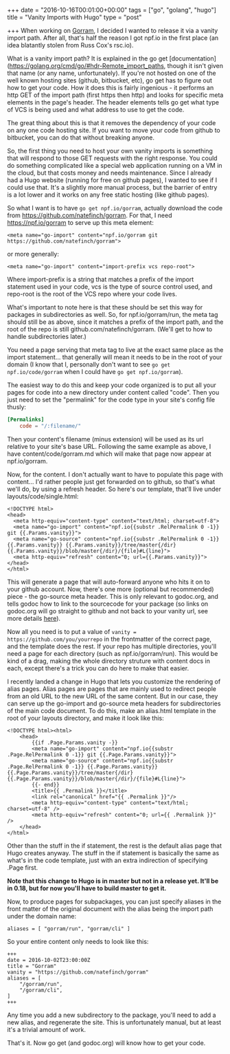 +++
date = "2016-10-16T00:01:00+00:00"
tags = ["go", "golang", "hugo"]
title = "Vanity Imports with Hugo"
type = "post"

+++
When working on [Gorram](https://github.com/natefinch/gorram), I decided I
wanted to release it via a vanity import path.  After all, that's half the
reason I got npf.io in the first place (an idea blatantly stolen from Russ Cox's
rsc.io).  

What is a vanity import path?  It is explained in the go get
[documentation](https://golang.org/cmd/go/#hdr-Remote_import_paths, though it
isn't given that name (or any name, unfortunately).  If you're not hosted on one
of the well known hosting sites (github, bitbucket, etc), go get has to figure
out how to get your code. How it does this is fairly ingenious - it performs an
http GET of the import path (first https then http) and looks for specific meta
elements in the page's header.  The header elements tells go get what type of
VCS is being used and what address to use to get the code.  

The great thing about this is that it removes the dependency of your code on any
one code hosting site. If you want to move your code from github to bitbucket,
you can do that without breaking anyone.

So, the first thing you need to host your own vanity imports is something that
will respond to those GET requests with the right response.  You could do
something complicated like a special web application running on a VM in the
cloud, but that costs money and needs maintenance.  Since I already had a Hugo
website (running for free on github pages), I wanted to see if I could use that.
It's a slightly more manual process, but the barrier of entry is a lot lower and
it works on any free static hosting (like github pages).

So what I want is to have `go get npf.io/gorram`, actually download the code
from https://github.com/natefinch/gorram.  For that, I need
https://npf.io/gorram to serve up this meta element:

`<meta name="go-import" content="npf.io/gorram git https://github.com/natefinch/gorram">`

or more generally:

`<meta name="go-import" content="import-prefix vcs repo-root">`

Where import-prefix is a string that matches a prefix of the import statement
used in your code, vcs is the type of source control used, and repo-root is the
root of the VCS repo where your code lives.

What's important to note here is that these should be set this way for packages
in subdirectories as well.  So, for npf.io/gorram/run, the meta tag should still
be as above, since it matches a prefix of the import path, and the root of the
repo is still github.com/natefinch/gorram.  (We'll get to how to handle
subdirectories later.)

You need a page serving that meta tag to live at the exact same place as the import
statement... that generally will mean it needs to be in the root of your domain
(I know that I, personally don't want to see `go get npf.io/code/gorram` when I
could have `go get npf.io/gorram`).  

The easiest way to do this and keep your code organized is to put all your pages
for code into a new directory under content called "code".  Then you just need
to set the "permalink" for the code type in your site's config file thusly:

```toml
[Permalinks]
	code = "/:filename/"
```

Then your content's filename (minus extension) will be used as its url relative
to your site's base URL. Following the same example as above, I have
content/code/gorram.md which will make that page now appear at npf.io/gorram.

Now, for the content.  I don't actually want to have to populate this page with
content... I'd rather people just get forwarded on to github, so that's what
we'll do, by using a refresh header.  So here's our template, that'll live under layouts/code/single.html:

```
<!DOCTYPE html>
<head>
  <meta http-equiv="content-type" content="text/html; charset=utf-8">
  <meta name="go-import" content="npf.io{{substr .RelPermalink 0 -1}} git {{.Params.vanity}}">
  <meta name="go-source" content="npf.io{{substr .RelPermalink 0 -1}} {{.Params.vanity}} {{.Params.vanity}}/tree/master{/dir} {{.Params.vanity}}/blob/master{/dir}/{file}#L{line}">
  <meta http-equiv="refresh" content="0; url={{.Params.vanity}}">
</head>
</html>
```

This will generate a page that will auto-forward anyone who hits it on to your
github account.  Now, there's one more (optional but recommended) piece - the
go-source meta header.  This is only relevant to godoc.org, and tells godoc how
to link to the sourcecode for your package (so links on godoc.org will go
straight to github and not back to your vanity url, see more details [here](https://github.com/golang/gddo/wiki/Source-Code-Links)).

Now all you need is to put a value of `vanity = https://github.com/you/yourrepo`
in the frontmatter of the correct page, and the template does the rest. If your
repo has multiple directories, you'll need a page for each directory (such as
npf.io/gorram/run).  This would be kind of a drag, making the whole directory
struture with content docs in each, except there's a trick you can do here to
make that easier.

I recently landed a change in Hugo that lets you customize the rendering of
alias pages.  Alias pages are pages that are mainly used to redirect people from
an old URL to the new URL of the same content.  But in our case, they can serve
up the go-import and go-source meta headers for subdirectories of the main code
document.  To do this, make an alias.html template in the root of your layouts
directory, and make it look like this:

```
<!DOCTYPE html><html>
    <head>
        {{if .Page.Params.vanity -}}
        <meta name="go-import" content="npf.io{{substr .Page.RelPermalink 0 -1}} git {{.Page.Params.vanity}}">
        <meta name="go-source" content="npf.io{{substr .Page.RelPermalink 0 -1}} {{.Page.Params.vanity}} {{.Page.Params.vanity}}/tree/master{/dir} {{.Page.Params.vanity}}/blob/master{/dir}/{file}#L{line}">
        {{- end}}
        <title>{{ .Permalink }}</title>
        <link rel="canonical" href="{{ .Permalink }}"/>
        <meta http-equiv="content-type" content="text/html; charset=utf-8" />
        <meta http-equiv="refresh" content="0; url={{ .Permalink }}" />
    </head>
</html>
```

Other than the stuff in the if statement, the rest is the default alias page
that Hugo creates anyway.  The stuff in the if statement is basically the same
as what's in the code template, just with an extra indirection of specifying
.Page first. 

**Note that this change to Hugo is in master but not in a release yet.  It'll be
in 0.18, but for now you'll have to build master to get it.**

Now, to produce pages for subpackages, you can just specify aliases in the front
matter of the original document with the alias being the import path under the
domain name:

`aliases = [ "gorram/run", "gorram/cli" ]`

So your entire content only needs to look like this:

```
+++
date = 2016-10-02T23:00:00Z
title = "Gorram"
vanity = "https://github.com/natefinch/gorram"
aliases = [
    "/gorram/run",
    "/gorram/cli",
]
+++
```

Any time you add a new subdirectory to the package, you'll need to add a new
alias, and regenerate the site.  This is unfortunately manual, but at least it's
a trivial amount of work.

That's it. Now go get (and godoc.org) will know how to get your code.